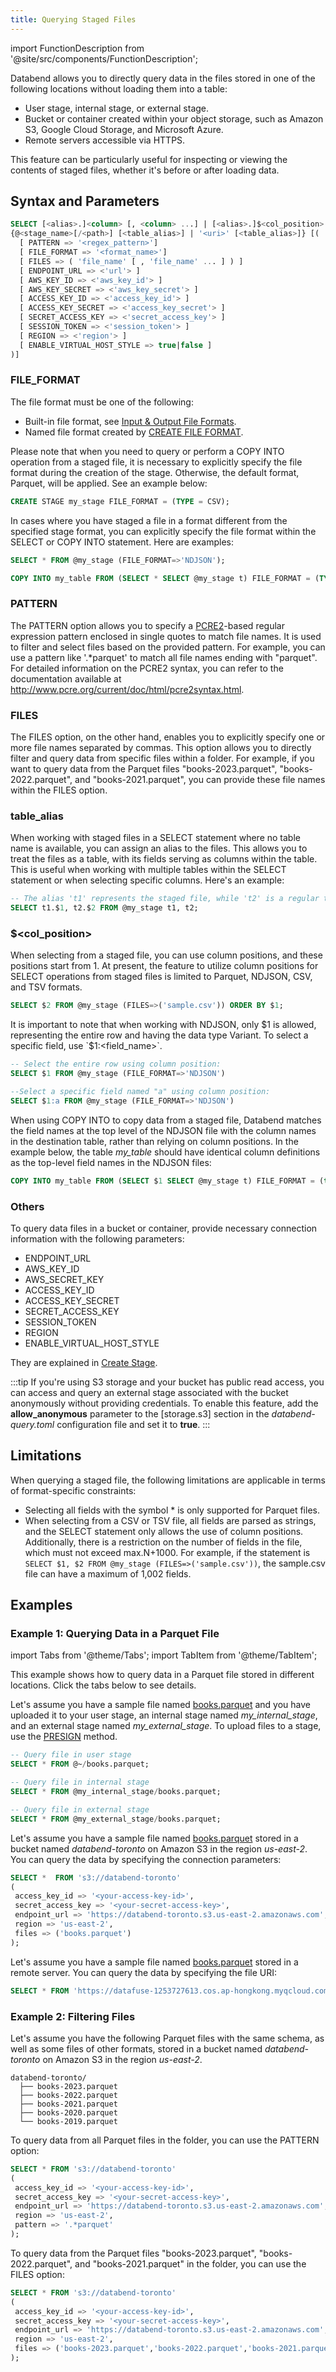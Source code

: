 ```yaml
---
title: Querying Staged Files
---
```

import FunctionDescription from '@site/src/components/FunctionDescription';

<FunctionDescription description="Introduced: v1.1.65"/>

Databend allows you to directly query data in the files stored in one of the following locations without loading them into a table:

- User stage, internal stage, or external stage.
- Bucket or container created within your object storage, such as Amazon S3, Google Cloud Storage, and Microsoft Azure.
- Remote servers accessible via HTTPS.

This feature can be particularly useful for inspecting or viewing the contents of staged files, whether it's before or after loading data.

## Syntax and Parameters

```sql
SELECT [<alias>.]<column> [, <column> ...] | [<alias>.]$<col_position> [, $<col_position> ...] FROM
{@<stage_name>[/<path>] [<table_alias>] | '<uri>' [<table_alias>]} [(
  [ PATTERN => '<regex_pattern>']
  [ FILE_FORMAT => '<format_name>']
  [ FILES => ( 'file_name' [ , 'file_name' ... ] ) ]
  [ ENDPOINT_URL => <'url'> ]
  [ AWS_KEY_ID => <'aws_key_id'> ]
  [ AWS_KEY_SECRET => <'aws_key_secret'> ]
  [ ACCESS_KEY_ID => <'access_key_id'> ]
  [ ACCESS_KEY_SECRET => <'access_key_secret'> ]
  [ SECRET_ACCESS_KEY => <'secret_access_key'> ]
  [ SESSION_TOKEN => <'session_token'> ]
  [ REGION => <'region'> ]
  [ ENABLE_VIRTUAL_HOST_STYLE => true|false ]
)]
```

### FILE_FORMAT

The file format must be one of the following:

- Built-in file format, see [Input & Output File Formats](../../13-sql-reference/50-file-format-options.md).
- Named file format created by [CREATE FILE FORMAT](../../14-sql-commands/00-ddl/100-file-format/01-ddl-create-file-format.md).

Please note that when you need to query or perform a COPY INTO operation from a staged file, it is necessary to explicitly specify the file format during the creation of the stage. Otherwise, the default format, Parquet, will be applied. See an example below:

```sql
CREATE STAGE my_stage FILE_FORMAT = (TYPE = CSV);
```
In cases where you have staged a file in a format different from the specified stage format, you can explicitly specify the file format within the SELECT or COPY INTO statement. Here are examples:

```sql
SELECT * FROM @my_stage (FILE_FORMAT=>'NDJSON');

COPY INTO my_table FROM (SELECT * SELECT @my_stage t) FILE_FORMAT = (TYPE = NDJSON);
```

### PATTERN

The PATTERN option allows you to specify a [PCRE2](https://www.pcre.org/current/doc/html/)-based regular expression pattern enclosed in single quotes to match file names. It is used to filter and select files based on the provided pattern. For example, you can use a pattern like '.*parquet' to match all file names ending with "parquet". For detailed information on the PCRE2 syntax, you can refer to the documentation available at http://www.pcre.org/current/doc/html/pcre2syntax.html.

### FILES

The FILES option, on the other hand, enables you to explicitly specify one or more file names separated by commas. This option allows you to directly filter and query data from specific files within a folder. For example, if you want to query data from the Parquet files "books-2023.parquet", "books-2022.parquet", and "books-2021.parquet", you can provide these file names within the FILES option.

### table_alias

When working with staged files in a SELECT statement where no table name is available, you can assign an alias to the files. This allows you to treat the files as a table, with its fields serving as columns within the table. This is useful when working with multiple tables within the SELECT statement or when selecting specific columns. Here's an example:

```sql
-- The alias 't1' represents the staged file, while 't2' is a regular table
SELECT t1.$1, t2.$2 FROM @my_stage t1, t2;
```

### $<col_position>

When selecting from a staged file, you can use column positions, and these positions start from 1. At present, the feature to utilize column positions for SELECT operations from staged files is limited to Parquet, NDJSON, CSV, and TSV formats. 

```sql
SELECT $2 FROM @my_stage (FILES=>('sample.csv')) ORDER BY $1;
```

It is important to note that when working with NDJSON, only $1 is allowed, representing the entire row and having the data type Variant. To select a specific field, use `$1:<field_name>`.

```sql
-- Select the entire row using column position:
SELECT $1 FROM @my_stage (FILE_FORMAT=>'NDJSON')

--Select a specific field named "a" using column position:
SELECT $1:a FROM @my_stage (FILE_FORMAT=>'NDJSON')
```

When using COPY INTO to copy data from a staged file, Databend matches the field names at the top level of the NDJSON file with the column names in the destination table, rather than relying on column positions. In the example below, the table *my_table* should have identical column definitions as the top-level field names in the NDJSON files:

```sql
COPY INTO my_table FROM (SELECT $1 SELECT @my_stage t) FILE_FORMAT = (type = NDJSON)
```

### Others

To query data files in a bucket or container, provide necessary connection information with the following parameters:

- ENDPOINT_URL
- AWS_KEY_ID
- AWS_SECRET_KEY
- ACCESS_KEY_ID
- ACCESS_KEY_SECRET
- SECRET_ACCESS_KEY
- SESSION_TOKEN
- REGION
- ENABLE_VIRTUAL_HOST_STYLE

They are explained in [Create Stage](../../14-sql-commands/00-ddl/40-stage/01-ddl-create-stage.md).

:::tip
If you're using S3 storage and your bucket has public read access, you can access and query an external stage associated with the bucket anonymously without providing credentials. To enable this feature, add the **allow_anonymous** parameter to the [storage.s3] section in the *databend-query.toml* configuration file and set it to **true**.
:::

## Limitations

When querying a staged file, the following limitations are applicable in terms of format-specific constraints:

- Selecting all fields with the symbol * is only supported for Parquet files.
- When selecting from a CSV or TSV file, all fields are parsed as strings, and the SELECT statement only allows the use of column positions. Additionally, there is a restriction on the number of fields in the file, which must not exceed max.N+1000. For example, if the statement is `SELECT $1, $2 FROM @my_stage (FILES=>('sample.csv'))`, the sample.csv file can have a maximum of 1,002 fields.

## Examples

### Example 1: Querying Data in a Parquet File

import Tabs from '@theme/Tabs';
import TabItem from '@theme/TabItem';

This example shows how to query data in a Parquet file stored in different locations. Click the tabs below to see details.

<Tabs groupId="query2stage">
<TabItem value="Stages" label="Stages">

Let's assume you have a sample file named [books.parquet](https://datafuse-1253727613.cos.ap-hongkong.myqcloud.com/data/books.parquet) and you have uploaded it to your user stage, an internal stage named *my_internal_stage*, and an external stage named *my_external_stage*. To upload files to a stage, use the [PRESIGN](../../14-sql-commands/00-ddl/80-presign/presign.md) method.

```sql
-- Query file in user stage
SELECT * FROM @~/books.parquet;

-- Query file in internal stage
SELECT * FROM @my_internal_stage/books.parquet;

-- Query file in external stage
SELECT * FROM @my_external_stage/books.parquet;
```
</TabItem>
<TabItem value="Bucket" label="Bucket">

Let's assume you have a sample file named [books.parquet](https://datafuse-1253727613.cos.ap-hongkong.myqcloud.com/data/books.parquet) stored in a bucket named *databend-toronto* on Amazon S3 in the region *us-east-2*. You can query the data by specifying the connection parameters:

```sql
SELECT *  FROM 's3://databend-toronto' 
(
 access_key_id => '<your-access-key-id>', 
 secret_access_key => '<your-secret-access-key>',
 endpoint_url => 'https://databend-toronto.s3.us-east-2.amazonaws.com',
 region => 'us-east-2',
 files => ('books.parquet')
);  
```
</TabItem>
<TabItem value="Remote" label="Remote">

Let's assume you have a sample file named [books.parquet](https://datafuse-1253727613.cos.ap-hongkong.myqcloud.com/data/books.parquet) stored in a remote server. You can query the data by specifying the file URI:

```sql
SELECT * FROM 'https://datafuse-1253727613.cos.ap-hongkong.myqcloud.com/data/books.parquet';
```
</TabItem>
</Tabs>

### Example 2: Filtering Files

Let's assume you have the following Parquet files with the same schema, as well as some files of other formats, stored in a bucket named *databend-toronto* on Amazon S3 in the region *us-east-2*. 

```text
databend-toronto/
  ├── books-2023.parquet
  ├── books-2022.parquet
  ├── books-2021.parquet
  ├── books-2020.parquet
  └── books-2019.parquet
```

To query data from all Parquet files in the folder, you can use the PATTERN option:

```sql
SELECT * FROM 's3://databend-toronto' 
(
 access_key_id => '<your-access-key-id>', 
 secret_access_key => '<your-secret-access-key>',
 endpoint_url => 'https://databend-toronto.s3.us-east-2.amazonaws.com',
 region => 'us-east-2', 
 pattern => '.*parquet'
); 
```

To query data from the Parquet files "books-2023.parquet", "books-2022.parquet", and "books-2021.parquet" in the folder, you can use the FILES option:

```sql
SELECT * FROM 's3://databend-toronto' 
(
 access_key_id => '<your-access-key-id>', 
 secret_access_key => '<your-secret-access-key>',
 endpoint_url => 'https://databend-toronto.s3.us-east-2.amazonaws.com',
 region => 'us-east-2',
 files => ('books-2023.parquet','books-2022.parquet','books-2021.parquet')
); 
```